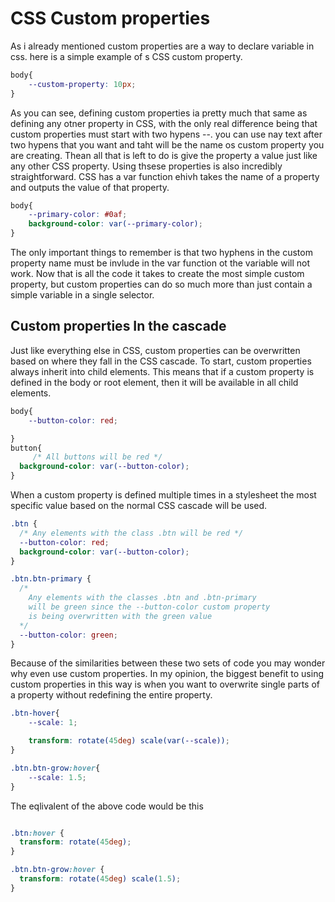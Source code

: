 # CSS Custom properties 
As i already mentioned custom properties are a way to declare variable
in css. here is a simple example of s CSS custom property.
```css
body{
    --custom-property: 10px;
}

```
As you can see, defining custom properties ia pretty much that same as defining any otner property in CSS, with the only real difference being that custom properties must start with two hypens --.
you can use nay text after two hypens that you want and taht will be the name os custom property you are creating. Thean all that is left to do is give the property a value just like any other CSS property. Using thsese properties is also incredibly straightforward. CSS has a var function ehivh takes the name of a property and outputs the value of that property.

```css
body{
    --primary-color: #0af;
    background-color: var(--primary-color);
}
```
The only important things to remember is that two hyphens in the custom property name must be invlude in the var function ot the variable will not work. Now that is all the code it takes to create the most simple custom property, but custom properties can do so much more than just contain a simple variable in a single selector.

## Custom properties In the cascade 
Just like everything else in CSS, custom properties can be overwritten based on where they fall in the CSS cascade. To start, custom properties always inherit into child elements. This means that if a custom property is defined in the body or root element, then it will be available in all child elements.
```css
body{
    --button-color: red;

}
button{
     /* All buttons will be red */
  background-color: var(--button-color);
}
```

When a custom property is defined multiple times in a stylesheet the most specific value based on the normal CSS cascade will be used.

```css
.btn {
  /* Any elements with the class .btn will be red */
  --button-color: red;
  background-color: var(--button-color);
}

.btn.btn-primary {
  /*
    Any elements with the classes .btn and .btn-primary
    will be green since the --button-color custom property
    is being overwritten with the green value
  */
  --button-color: green;
}
```
Because of the similarities between these two sets of code you may wonder why even use custom properties. In my opinion, the biggest benefit to using custom properties in this way is when you want to overwrite single parts of a property without redefining the entire property.

```css
.btn-hover{
    --scale: 1;

    transform: rotate(45deg) scale(var(--scale));
}

.btn.btn-grow:hover{
    --scale: 1.5;
}
```
The eqlivalent of the above code would be this

```css

.btn:hover {
  transform: rotate(45deg);
}

.btn.btn-grow:hover {
  transform: rotate(45deg) scale(1.5);
}
```
